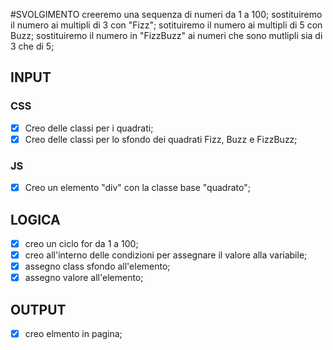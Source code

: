 #SVOLGIMENTO
creeremo una sequenza di numeri da 1 a 100;
sostituiremo il numero ai multipli di 3 con "Fizz";
sotituiremo il numero ai multipli di 5 con Buzz;
sostituiremo il numero in "FizzBuzz" ai numeri che sono mutlipli sia di 3 che di 5;

## INPUT
### CSS
- [x] Creo delle classi per i quadrati;
- [x] Creo delle classi per lo sfondo dei quadrati Fizz, Buzz e FizzBuzz;
### JS
- [X] Creo un elemento "div" con la classe base "quadrato";
## LOGICA
- [x] creo un ciclo for da 1 a 100;
- [x] creo all'interno delle condizioni per assegnare il valore alla variabile;
- [x] assegno class sfondo all'elemento;
- [x] assegno valore all'elemento;

## OUTPUT
- [x] creo elmento in pagina;